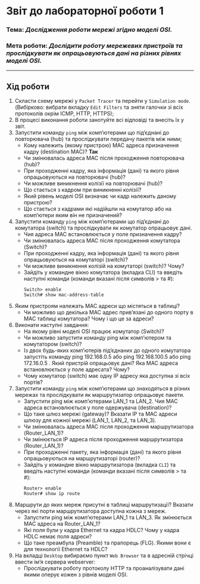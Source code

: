 # Звіт до лабораторної роботи 1
### Тема: _Дослідження роботи мережі згідно моделі OSI._
### Мета роботи: _Дослідити роботу мережевих пристроїв та прослідкувати як опрацьовуються дані на різних рівнях моделі OSI._
---
## Хід роботи
1. Скласти схему мережі у `Packet Tracer` та перейти у `Simulation mode`. (Вибірково: вибрати вкладку `Edit Filters` та зняти галочки зі всіх протоколів окрім ICMP, HTTP, HTTPS);
1. В процесі виконання роботи занотуйте всі відповіді та внесіть їх у звіт.
1. Запустити команду `ping` між комп’ютерами що під’єднані до повторювача (hub) та прослідкувати передачу пакетів між ними;
    - Кому належить (якому пристрою) MAC адреса призначення кадру (destination МАС)?
    **Так**
    - Чи змінювалась адреса MAC після проходження повторювача (hub)?
    - При проходженні кадру, яка інформація (дані) та якого рівня опрацьовуються на повторювачі (hub)?
    - Чи можливе виникнення колізії на повторювачі (hub)?
    - Що стається з кадром при виникненні колізії?
    - Який рівень моделі OSI визначає чи кадр належить даному пристрою?
    - Що стається з кадрами які надійшли на комутатор або на комп’ютери яким він не призначений?
1. Запустити команду `ping` між комп’ютерами що під’єднані до комутатора (switch) та прослідкувати як комутатор опрацьовує дані.
    - Чия адреса MAC встановлюється у поле призначення кадру?
    - Чи змінювалась адреса MAC після проходження комутатора (Switch)?
    - При проходженні кадру, яка інформація (дані) та якого рівня опрацьовуються на комутаторі (switch)?
    - Чи можливе виникнення колізій на комутаторі (switch)? Чому?
    - Зайдіть у командне вікно комутатора (вкладка CLI) та введіть наступні команди (команди вказані після символів > та #):
        ```shell script
        Switch> enable
        Switch# show mac-address-table
        ```
1. Яким пристроям належать МАС адреси що містяться в таблиці?
    - Чи можливо що декілька МАС адрес прив’язані до одного порту в МАС таблиці комутатора? Чому і що це за адреси?
1. Виконати наступні завдання:
    - На якому рівні моделі OSI працює комутатор (Switch)?
    - Чи можливо запустити команду ping між комп’ютером та комутатором (switch)?
    - Із двох будь-яких комп’ютерів під’єднаних до одного комутатора запустіть команду ping 192.168.0.5 або ping 192.168.100.5 або ping 172.16.0.5 . Який пристрій опрацьовує дані? Яка МАС адреса встановлюється у поле адресата? Чому?
    - Чому комутатор (switch) має одну ІР адресу яка доступна зі всіх портів?
1. Запустити команду `ping` між комп’ютерами що знаходяться в різних мережах та прослідкувати як маршрутизатор опрацьовує пакети.
    - Запустити ping між комп’ютерами LAN_1 та LAN_2. Чия МАС адреса встановлюється у поле одержувача (destination)?
    - Що таке шлюз мережі (gateway)? Вказати IP та МАС адреси шлюзу для кожної мережі (LAN_1, LAN_2, та LAN_3).
    - Чи змінювалась адреса MAC після проходження маршрутизатора (Router_LAN_1)? 
    - Чи змінюється ІР адреса після проходження маршрутизатора (Router_LAN_1)?
    - При проходженні пакету, яка інформація (дані) та якого рівня опрацьовуються на маршрутизаторі (router)?
    - Зайдіть у командне вікно маршрутизатора (вкладка `CLI`) та введіть наступні команди (команди вказані після символів > та #):
        ```shell script
        Router> enable
        Router# show ip route
        ```
1. Маршрути до яких мереж присутні в таблиці маршрутизації? Вказати через які порти маршрутизатора доступна кожна з мереж.
    - Запустити ping між комп’ютерами LAN_1 та LAN_3. Як змінюється МАС адреса на Router_LAN_1?
    - Які поля були у кадра Ethernet та кадра HDLC? Чому у кадра HDLC немає поля адреси?
    - Що таке преамбула (Preamble) та прапорець (FLG). Якими вони є для технології Ethernet та HDLC?
1. На вкладці `Desktop` вибираємо пункт `Web Browser` та в адресній стрічці ввести ім’я сервера webserver:
    - Прослідкувати роботу протоколу HTTP та проаналізувати дані якими оперує кожен з рівнів моделі OSI.
